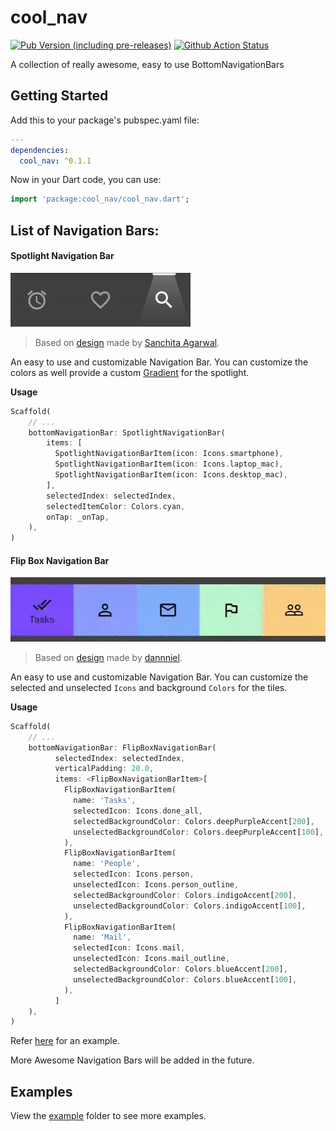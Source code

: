 # cool_nav

[![Pub Version (including pre-releases)](https://img.shields.io/pub/v/cool_nav?include_prereleases)](https://pub.dev/packages/cool_nav)
[![Github Action Status](https://github.com/masterashu/flutter_cool_nav/workflows/Dart%20CI/badge.svg)](https://github.com/masterashu/flutter_cool_nav/actions)

A collection of really awesome, easy to use BottomNavigationBars

## Getting Started

Add this to your package's pubspec.yaml file:

```yaml
---
dependencies:
  cool_nav: ^0.1.1
```

Now in your Dart code, you can use:

```dart
import 'package:cool_nav/cool_nav.dart';
```

## List of Navigation Bars:

#### Spotlight Navigation Bar

![Spotlight Navigation Bar](https://github.com/masterashu/flutter_cool_nav/blob/master/demo/spotlight_navigation_bar.gif?raw=true)  

> Based on [design](https://www.behance.net/gallery/94842819/Animated-Tab-Bar) made by [Sanchita Agarwal](https://www.linkedin.com/in/sanchita-agrawal-829a5612b).

An easy to use and customizable Navigation Bar. You can customize the
colors as well provide a custom [Gradient](https://api.flutter.dev/flutter/dart-ui/Gradient-class.html) for the spotlight.

**Usage**

```dart
Scaffold(
    // ...
    bottomNavigationBar: SpotlightNavigationBar(
        items: [
          SpotlightNavigationBarItem(icon: Icons.smartphone),
          SpotlightNavigationBarItem(icon: Icons.laptop_mac),
          SpotlightNavigationBarItem(icon: Icons.desktop_mac),
        ],
        selectedIndex: selectedIndex,
        selectedItemColor: Colors.cyan,
        onTap: _onTap,
    ),
)
```

#### Flip Box Navigation Bar

![Flip Box Navigation Bar](https://github.com/masterashu/flutter_cool_nav/blob/master/demo/flipbox_navigation_bar.gif?raw=true)  

> Based on [design](https://dribbble.com/shots/4811135-Tab-Bar-Cube-Interaction) made by [dannniel](https://dribbble.com/dannniel).

An easy to use and customizable Navigation Bar. You can customize the selected and unselected `Icons` and background `Colors` for the tiles.

**Usage**

```dart
Scaffold(
    // ...
    bottomNavigationBar: FlipBoxNavigationBar(
          selectedIndex: selectedIndex,
          verticalPadding: 20.0,
          items: <FlipBoxNavigationBarItem>[
            FlipBoxNavigationBarItem(
              name: 'Tasks',
              selectedIcon: Icons.done_all,
              selectedBackgroundColor: Colors.deepPurpleAccent[200],
              unselectedBackgroundColor: Colors.deepPurpleAccent[100],
            ),
            FlipBoxNavigationBarItem(
              name: 'People',
              selectedIcon: Icons.person,
              unselectedIcon: Icons.person_outline,
              selectedBackgroundColor: Colors.indigoAccent[200],
              unselectedBackgroundColor: Colors.indigoAccent[100],
            ),
            FlipBoxNavigationBarItem(
              name: 'Mail',
              selectedIcon: Icons.mail,
              unselectedIcon: Icons.mail_outline,
              selectedBackgroundColor: Colors.blueAccent[200],
              unselectedBackgroundColor: Colors.blueAccent[100],
            ),
          ]
    ),
)
```

Refer [here](https://github.com/masterashu/flutter_cool_nav/blob/master/example/lib/flipbox_nav_bar.dart) for an example.

More Awesome Navigation Bars will be added in the future.

## Examples

View the [example](https://github.com/masterashu/flutter_cool_nav/tree/master/example) folder to see more examples.
